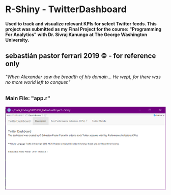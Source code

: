 # R-Shiny - TwitterDashboard

#### Used to track and visualize relevant KPIs for select Twitter feeds. This project was submitted as my Final Project for the course: "Programming For Analytics" with Dr. Sivraj Kanungo at The George Washington University.

## sebastián pastor ferrari 2019 © - for reference only
###### "When Alexander saw the breadth of his domain... He wept, for there was no more world left to conquer."

### Main File: "app.r"


![screencap](images/screencap.png)
